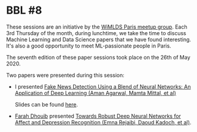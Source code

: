 # BBL #8

These sessions are an initiative by the [WiMLDS Paris meetup group](https://www.meetup.com/Paris-Women-in-Machine-Learning-Data-Science). Each 3rd Thursday of the month, during lunchtime, we take the time to discuss Machine Learning and Data Science papers that we have found interesting. It's also a good opportunity to meet ML-passionate people in Paris.

The seventh edition of these paper sessions took place on the 26th of May 2020.
 
Two papers were presented during this session:

* I presented [Fake News Detection Using a Blend of Neural Networks: An Application of Deep Learning (Aman Agarwal, Mamta Mittal, et al)](https://link.springer.com/article/10.1007/s42979-020-00165-4)

  Slides can be found [here](https://www.slideshare.net/secret/E2gyHyVsjyAf0I).


* [Farah Dhouib](https://www.linkedin.com/in/farahdhouib/) presented [Towards Robust Deep Neural Networks for Affect and Depression Recognition (Emna Rejaibi, Daoud Kadoch, et al)](https://arxiv.org/abs/1911.00310).

